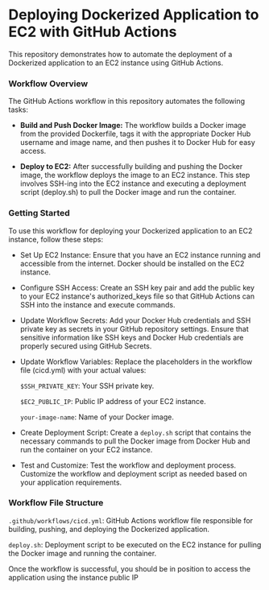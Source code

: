 # Deploying Dockerized Application to EC2 with GitHub Actions
This repository demonstrates how to automate the deployment of a Dockerized application to an EC2 instance using GitHub Actions.

### Workflow Overview
The GitHub Actions workflow in this repository automates the following tasks:

- **Build and Push Docker Image:** The workflow builds a Docker image from the provided Dockerfile, tags it with the appropriate Docker Hub username and image name, and then pushes it to Docker Hub for easy access.

- **Deploy to EC2:** After successfully building and pushing the Docker image, the workflow deploys the image to an EC2 instance. This step involves SSH-ing into the EC2 instance and executing a deployment script (deploy.sh) to pull the Docker image and run the container.

### Getting Started
To use this workflow for deploying your Dockerized application to an EC2 instance, follow these steps:

- Set Up EC2 Instance: Ensure that you have an EC2 instance running and accessible from the internet. Docker should be installed on the EC2 instance.

- Configure SSH Access: Create an SSH key pair and add the public key to your EC2 instance's authorized_keys file so that GitHub Actions can SSH into the instance and execute commands.

- Update Workflow Secrets: Add your Docker Hub credentials and SSH private key as secrets in your GitHub repository settings. Ensure that sensitive information like SSH keys and Docker Hub credentials are properly secured using GitHub Secrets.

- Update Workflow Variables: Replace the placeholders in the workflow file (cicd.yml) with your actual values:

    `$SSH_PRIVATE_KEY`: Your SSH private key.

    `$EC2_PUBLIC_IP`: Public IP address of your EC2 instance.

    `your-image-name`: Name of your Docker image.

- Create Deployment Script: Create a `deploy.sh` script that contains the necessary commands to pull the Docker image from Docker Hub and run the container on your EC2 instance.

- Test and Customize: Test the workflow and deployment process. Customize the workflow and deployment script as needed based on your application requirements.

### Workflow File Structure
`.github/workflows/cicd.yml`: GitHub Actions workflow file responsible for building, pushing, and deploying the Dockerized application.

`deploy.sh`: Deployment script to be executed on the EC2 instance for pulling the Docker image and running the container.

Once the workflow is successful, you should be in position to access the application using the instance public IP

